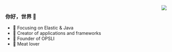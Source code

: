 <a href="https://github.com/hiparker" target="_blank">
<img align="right" src="https://github-readme-stats.vercel.app/api?username=hiparker&show_icons=true&icon_color=CE1D2D&text_color=718096&bg_color=00000000&hide_title=true&hide_border=true" />
</a>

### 你好，世界 👋

- :orange_book: Focusing on Elastic & Java
- :hammer: Creator of applications and frameworks
- :ram: Founder of OPSLI
- :meat_on_bone: Meat lover
